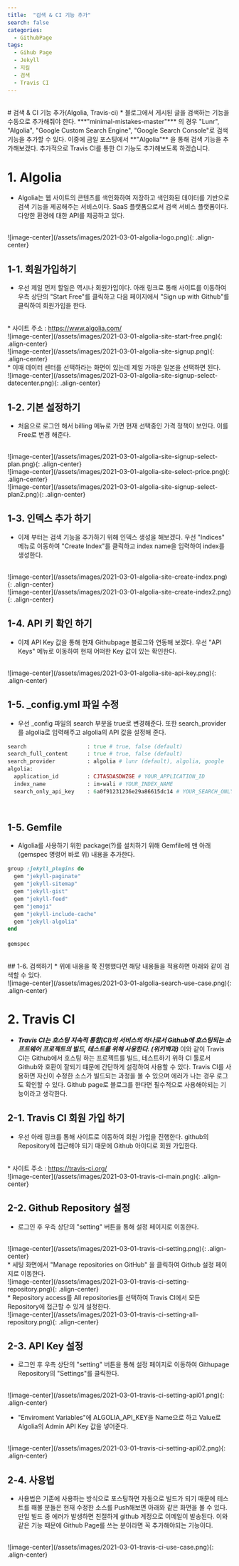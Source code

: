 ```yaml
---
title:  "검색 & CI 기능 추가"
search: false
categories:
  - GithubPage
tags:
  - Gihub Page
  - Jekyll
  - 지킬
  - 검색
  - Travis CI
---
```


<br/>
# 검색 & CI 기능 추가(Algolia, Travis-ci)
  * 블로그에서 게시된 글을 검색하는 기능을 수동으로 추가해줘야 한다. ***"minimal-mistakes-master"*** 의 경우 "Lunr", "Algolia", "Google Custom Search Engine", "Google Search Console"로 검색 기능을 추가할 수 있다. 이중에 금일 포스팅에서 **"Algolia"** 을 통해 검색 기능을 추가해보겠다. 추가적으로 Travis CI를 통한 CI 기능도 추가해보도록 하겠습니다.

# 1. Algolia

  * Algolia는 웹 사이트의 콘텐츠를 색인화하여 저장하고 색인화된 데이터를 기반으로 검색 기능을 제공해주는 서비스이다.  SaaS 플랫폼으로서 검색 서비스 플랫폼이다. 다양한 환경에 대한 API를 제공하고 있다.
  <br/>
  ![image-center](/assets/images/2021-03-01-algolia-logo.png){: .align-center}

## 1-1. 회원가입하기
  * 우선 제일 먼저 할일은 역시나 회원가입이다. 아래 링크로 통해 사이트를 이동하여 우측 상단의 "Start Free"를 클릭하고 다음 페이지에서 "Sign up with Github"를 클릭하여 회원가입을 한다.
  <br/>
  * 사이트 주소 : <a href="https://www.algolia.com/" target="_blank">https://www.algolia.com/</a>
  <br/>
  ![image-center](/assets/images/2021-03-01-algolia-site-start-free.png){: .align-center}
  <br/>
  ![image-center](/assets/images/2021-03-01-algolia-site-signup.png){: .align-center}

  <br/>
  * 이때 데이터 센터를 선택하라는 화면이 있는데 제일 가까운 일본을 선택하면 된다.

  <br/>
  ![image-center](/assets/images/2021-03-01-algolia-site-signup-select-datecenter.png){: .align-center}

## 1-2. 기본 설정하기
  * 처음으로 로그인 해서 billing 메뉴로 가면 현재 선택중인 가격 정책이 보인다. 이를 Free로 변경 해준다.  

  <br/>
  ![image-center](/assets/images/2021-03-01-algolia-site-signup-select-plan.png){: .align-center}

  <br/>
  ![image-center](/assets/images/2021-03-01-algolia-site-select-price.png){: .align-center}

  <br/>
  ![image-center](/assets/images/2021-03-01-algolia-site-signup-select-plan2.png){: .align-center}

## 1-3. 인덱스 추가 하기
  * 이제 부터는 검색 기능을 추가하기 위해 인덱스 생성을 해보겠다. 우선 "Indices" 메뉴로 이동하여 "Create Index"를 클릭하고 index name을 입력하여 index를 생성한다.
  <br/>
  ![image-center](/assets/images/2021-03-01-algolia-site-create-index.png){: .align-center}

  <br/>
  ![image-center](/assets/images/2021-03-01-algolia-site-create-index2.png){: .align-center}

## 1-4. API 키 확인 하기
  * 이제 API Key 값을 통해 현재 Githubpage 블로그와 연동해 보겠다. 우선 "API Keys" 메뉴로 이동하여 현재 어떠한 Key 값이 있는 확인한다.

  <br/>
  ![image-center](/assets/images/2021-03-01-algolia-site-api-key.png){: .align-center}


## 1-5. _config.yml 파일 수정
  * 우선 _config 파일의 search 부분을 true로 변경해준다. 또한 search_provider를 algolia로 입력해주고 algolia의 API 값을 설정해 준다.

  ```ruby
  search                   : true # true, false (default)
  search_full_content      : true # true, false (default)
  search_provider          : algolia # lunr (default), algolia, google
  algolia:
    application_id         : CJTASDASDWZGE # YOUR_APPLICATION_ID
    index_name             : im-wali # YOUR_INDEX_NAME
    search_only_api_key    : 6a0f91231236e29a86615dc14 # YOUR_SEARCH_ONLY_API_KEY

  ```
  <br/>

## 1-5. Gemfile
  * Algolia를 사용하기 위한 package(?)를 설치하기 위해 Gemfile에 맨 아래(gemspec 명령어 바로 위) 내용을 추가한다.

  ```ruby
  group :jekyll_plugins do
    gem "jekyll-paginate"
    gem "jekyll-sitemap"
    gem "jekyll-gist"
    gem "jekyll-feed"
    gem "jemoji"
    gem "jekyll-include-cache"
    gem "jekyll-algolia"
  end    

  gemspec
  ```
  <br/>
## 1-6. 검색하기
  * 위에 내용을 쭉 진행했다면 해당 내용들을 적용하면 아래와 같이 검색할 수 있다.

  <br/>
  ![image-center](/assets/images/2021-03-01-algolia-search-use-case.png){: .align-center}  


# 2. Travis CI
  * ***Travis CI는 호스팅 지속적 통함(CI)의 서비스의 하나로서 Github에 호스팅되는 소프트웨어 프로젝트의 빌드, 테스트를 위해 사용한다. (위키백과)*** 이와 같이 Travis CI는 Github에서 호스팅 하는 프로젝트를 빌드, 테스트하기 위하 CI 툴로서 Github와 호환이 잘되기 떄문에 간단하게 설정하여 사용할 수 있다. Travis CI를 사용하면 자신이 수정한 소스가 빌드되는 과정을 볼 수 있으며 에러가 나는 경우 로그도 확인할 수 있다. Github page로 블로그를 한다면 필수적으로 사용해야되는 기능이라고 생각한다.

## 2-1. Travis CI 회원 가입 하기
  * 우선 아래 링크를 통해 사이트로 이동하여 회원 가입을 진행한다. github의 Repository에 접근해야 되기 때문에 Github 아이디로 회원 가입한다.

  <br/>
  * 사이트 주소 : <a href="https://travis-ci.org/" target="_blank">https://travis-ci.org/</a>

  <br/>
  ![image-center](/assets/images/2021-03-01-travis-ci-main.png){: .align-center}

## 2-2. Github Repository 설정
  * 로그인 후 우측 상단의 "setting" 버튼을 통해 설정 페이지로 이동한다.

  <br/>
  ![image-center](/assets/images/2021-03-01-travis-ci-setting.png){: .align-center}

  <br/>
  * 세팅 화면에서 "Manage repositories on GitHub" 을 클릭하여 Github 설정 페이지로 이동한다.
  <br/>
  ![image-center](/assets/images/2021-03-01-travis-ci-setting-repository.png){: .align-center}


  <br/>
  * Repository access를 All repositories를 선택하여 Travis CI에서 모든 Repository에 접근할 수 있게 설정한다.
  <br/>
  ![image-center](/assets/images/2021-03-01-travis-ci-setting-all-repository.png){: .align-center}

## 2-3. API Key 설정
  * 로그인 후 우측 상단의 "setting" 버튼을 통해 설정 페이지로 이동하여 Githupage Repository의 "Settings"를 클릭한다.

  <br/>
  ![image-center](/assets/images/2021-03-01-travis-ci-setting-api01.png){: .align-center}

  * "Enviroment Variables"에 ALGOLIA_API_KEY을 Name으로 하고 Value로 Algolia의 Admin API Key 값을 넣어준다.

  <br/>
  ![image-center](/assets/images/2021-03-01-travis-ci-setting-api02.png){: .align-center}

## 2-4. 사용법
  * 사용법은 기존에 사용하는 방식으로 포스팅하면 자동으로 빌드가 되기 때문에 테스트를 해볼 분들은 현재 수정한 소스를 Push해보면 아래와 같은 화면을 볼 수 있다. 만일 빌드 중 에러가 발생하면 친절하게 github 계정으로 이메일이 발송된다. 이와 같은 기능 때문에 Github Page를 쓰는 분이라면 꼭 추가해야되는 기능이다.

  <br/>
  ![image-center](/assets/images/2021-03-01-travis-ci-use-case.png){: .align-center}

